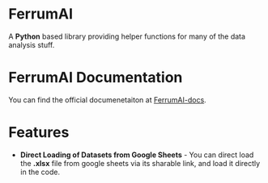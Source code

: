 # FerrumAI
A **Python** based library providing helper functions for many of the data analysis stuff.

# FerrumAI Documentation
You can find the official documenetaiton at [FerrumAI-docs](https://sevruscorporations.github.io/FerrumAI-docs/).

# Features
- **Direct Loading of Datasets from Google Sheets** - You can direct load the **.xlsx** file from google sheets via its sharable link, and load it directly in the code.